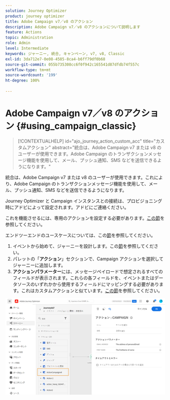 ```yaml
---
solution: Journey Optimizer
product: journey optimizer
title: Adobe Campaign v7／v8 のアクション
description: Adobe Campaign v7／v8 のアクションについて説明します
feature: Actions
topic: Administration
role: Admin
level: Intermediate
keywords: ジャーニー, 統合, キャンペーン, v7, v8, Classic
exl-id: 3da712e7-0e08-4585-8ca4-b6ff79df0b68
source-git-commit: 055b735308cc6f0f942c165541d87dfdb74f557c
workflow-type: tm+mt
source-wordcount: '199'
ht-degree: 100%

---
```


# Adobe Campaign v7／v8 のアクション {#using_campaign_classic}

>[!CONTEXTUALHELP]
>id="ajo_journey_action_custom_acc"
>title="カスタムアクション"
>abstract="統合は、Adobe Campaign v7 または v8 のユーザーが使用できます。Adobe Campaign のトランザクションメッセージ機能を使用して、メール、プッシュ通知、SMS などを送信できるようになります。"

統合は、Adobe Campaign v7 または v8 のユーザーが使用できます。これにより、Adobe Campaign のトランザクションメッセージ機能を使用して、メール、プッシュ通知、SMS などを送信できるようになります。

Journey Optimizer と Campaign インスタンスとの接続は、プロビジョニング時にアドビによって設定されます。アドビにご連絡ください。

これを機能させるには、専用のアクションを設定する必要があります。[この節](../action/acc-action.md)を参照してください。

エンドツーエンドのユースケースについては、この[節](../building-journeys/ajo-ac.md)を参照してください。

1. イベントから始めて、ジャーニーを設計します。この[節](../building-journeys/journey.md)を参照してください。
1. パレットの「**アクション**」セクションで、Campaign アクションを選択してジャーニーに追加します。
1. **アクションパラメーター**&#x200B;には、メッセージペイロードで想定されるすべてのフィールドが表示されます。これらの各フィールドを、イベントまたはデータソースのいずれかから使用するフィールドにマッピングする必要があります。これはカスタムアクションと似ています。[この節](../building-journeys/using-custom-actions.md)を参照してください。

![](assets/accintegration2.png)
